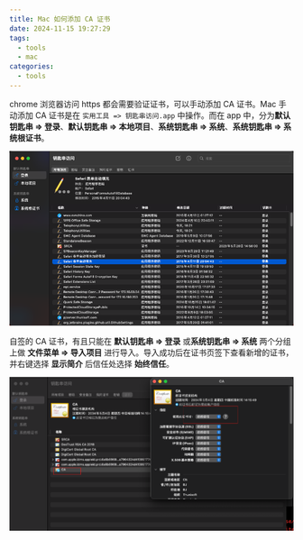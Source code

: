 ```yaml
---
title: Mac 如何添加 CA 证书
date: 2024-11-15 19:27:29
tags:
  - tools
  - mac
categories:
  - tools
---
```

chrome 浏览器访问 https 都会需要验证证书，可以手动添加 CA 证书。Mac 手动添加 CA 证书是在 `实用工具 => 钥匙串访问.app` 中操作。而在 app 中，分为**默认钥匙串 => 登录**、**默认钥匙串 => 本地项目**、**系统钥匙串 => 系统**、**系统钥匙串 => 系统根证书**。

![keys.jpg](images/2024/mac-add-ca/1.png)

自签的 CA 证书，有且只能在 **默认钥匙串 => 登录** 或**系统钥匙串 => 系统** 两个分组上做 **文件菜单 => 导入项目** 进行导入。导入成功后在证书页签下查看新增的证书，并右键选择 **显示简介** 后信任处选择 **始终信任**。

![final.jpg](images/2024/mac-add-ca/2.png)
